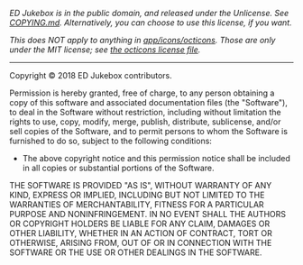 _ED Jukebox is in the public domain, and released under the Unlicense.
See [COPYING.md](COPYING.md). Alternatively, you can choose to use
this license, if you want._

_This does NOT apply to anything in [app/icons/octicons](app/icons/octicons).
Those are only under the MIT license; see [the octicons license file](app/icons/octicons/LICENSE.md)._

---

Copyright © 2018 ED Jukebox contributors.

Permission is hereby granted, free of charge, to any person obtaining a copy of
this software and associated documentation files (the "Software"), to deal in
the Software without restriction, including without limitation the rights to
use, copy, modify, merge, publish, distribute, sublicense, and/or sell copies of
the Software, and to permit persons to whom the Software is furnished to do so,
subject to the following conditions:

- The above copyright notice and this permission notice shall be included in all
  copies or substantial portions of the Software.

THE SOFTWARE IS PROVIDED "AS IS", WITHOUT WARRANTY OF ANY KIND, EXPRESS OR
IMPLIED, INCLUDING BUT NOT LIMITED TO THE WARRANTIES OF MERCHANTABILITY, FITNESS
FOR A PARTICULAR PURPOSE AND NONINFRINGEMENT. IN NO EVENT SHALL THE AUTHORS OR
COPYRIGHT HOLDERS BE LIABLE FOR ANY CLAIM, DAMAGES OR OTHER LIABILITY, WHETHER
IN AN ACTION OF CONTRACT, TORT OR OTHERWISE, ARISING FROM, OUT OF OR IN
CONNECTION WITH THE SOFTWARE OR THE USE OR OTHER DEALINGS IN THE SOFTWARE.

